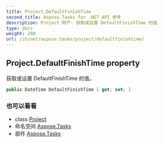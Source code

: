 ```yaml
---
title: Project.DefaultFinishTime
second_title: Aspose.Tasks for .NET API 参考
description: Project 财产. 获取或设置 DefaultFinishTime 的值
type: docs
weight: 280
url: /zh/net/aspose.tasks/project/defaultfinishtime/
---
```

## Project.DefaultFinishTime property

获取或设置 DefaultFinishTime 的值。

```csharp
public DateTime DefaultFinishTime { get; set; }
```

### 也可以看看

* class [Project](../)
* 命名空间 [Aspose.Tasks](../../project/)
* 部件 [Aspose.Tasks](../../../)


